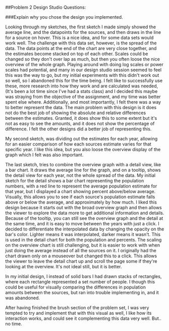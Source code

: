 ##Problem 2 Design Studio Questions:

###Explain why you chose the design you implemented.

Looking through my sketches, the first sketch I made simply showed the average line, and
the datapoints for the sources, and then draws in the line for a source on hover. This is
a nice idea, and for some data sets would work well. The challenge with this data set, however,
is the spread of the data. The data points at the end of the chart are very close together,
and the estimates become stacked on top of each other. Scales could be changed
so they don't over lap as much, but then you often loose the nice overview of the whole
graph. Playing around with doing log scales or power scales had potential, and many in
our design studio session seemed to feel this was the way to go, but my initial experiments
with this didn't work out so well, so I abandoned this for the time being. I felt like to 
successfully use these, more research into how they work and are calculated was needed,
(It's been a lot time since I've had a stats class) and I decided this maybe was straying
from the objective of the assignment, and my time was better spent else where. Additionally,
and most importantly, I felt there was a way to better represent the data. The main problem
 with this design is it does not do the best job of showing the absolute and relative differences 
 between the estimates. Granted, it does show this to some extent but it's not as easy to see 
 the amounts, and it does not show the percentage of difference. I felt the other designs did
a better job of representing this.

My second sketch, was dividing out the estimates for each year, allowing for an easier
comparison of how each sources estimate varies for that specific year. I like this idea,
but you also loose the overview display of the graph which I felt was also important.

The last sketch, tries to combine the overview graph with a detail view, like a bar chart.
It draws the average line for the graph, and on a tooltip, shows the detail view for each year, 
not the whole spread of the data. My initial sketch for the detail shows a bar chart 
representing the population numbers, with a red line to represent the average population
estimate for that year, but I displayed a chart showing percent above/below
average. Visually, this allows you to see if each source's population estimate falls above 
or below the average, and approximately by how much. I liked this design because it starts 
out with the broad overview graph and then allows the viewer to explore the data more to get
additional information and details. Because of the tooltip, you can still see the overview 
graph and the detail at the same time, and it is easy to move between the years with just a click. 
I decided to differentiate the interpolated data by changing the opacity on the bar's color. 
Lighter means it was interpolated, darker means it wasn't. This is used in the detail chart 
for both the population and percents. The scaling on the overview chart is still challenging, 
but it is easier to work with when just doing the average instead of all the sources on it. 
I originally had the chart drawn only on a mouseover but changed this to a click. This
allows the viewer to leave the detail chart up and scroll the page some if they're looking
at the overview. It's not ideal still, but it is better.

In my initial design, I instead of solid bars I had drawn stacks of rectangles, where each
rectangle represented a set number of people. I though this could be useful for visually
comparing the differences in population amounts between the sources, but ran into trouble
implementing in, and it was abandoned. 

After having finished the brush section of the problem set, I was very tempted to try
and implement that with this visual as well, I like how its interaction works, and could
see it complementing this data very well. But.. no time. 